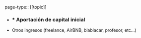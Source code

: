page-type:: [[topic]]
- ### * Aportación de capital inicial
* Otros ingresos (freelance, AirBNB, blablacar, profesor, etc...)



